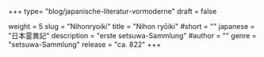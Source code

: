 +++
type= "blog/japanische-literatur-vormoderne"
draft = false

weight = 5
slug = "Nihonryoiki"
title = "Nihon ryōiki"
#short = ""
japanese = "日本霊異記"
description = "erste setsuwa-Sammlung"
#author = ""
genre = "setsuwa-Sammlung"
release = "ca. 822"
+++

